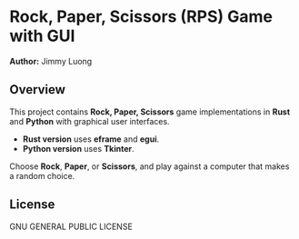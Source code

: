 # Rock, Paper, Scissors (RPS) Game with GUI
**Author:** Jimmy Luong

## Overview
This project contains **Rock, Paper, Scissors** game implementations in **Rust** and **Python** with graphical user interfaces.

- **Rust version** uses **eframe** and **egui**.
- **Python version** uses **Tkinter**.

Choose **Rock**, **Paper**, or **Scissors**, and play against a computer that makes a random choice.

## License

GNU GENERAL PUBLIC LICENSE
